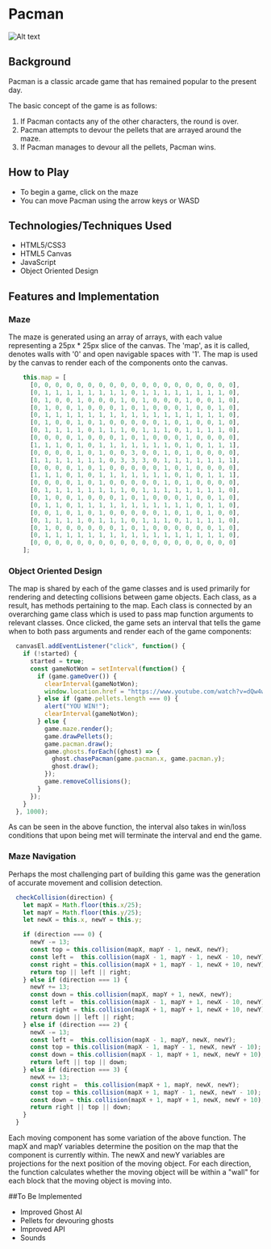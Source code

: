 # Pacman

![Alt text](/app/assets/images/wakawaka.png)

## Background

Pacman is a classic arcade game that has remained popular to the present day.

The basic concept of the game is as follows:

1. If Pacman contacts any of the other characters, the round is over.
2. Pacman attempts to devour the pellets that are arrayed around the maze.
3. If Pacman manages to devour all the pellets, Pacman wins.

## How to Play

- To begin a game, click on the maze
- You can move Pacman using the arrow keys or WASD

## Technologies/Techniques Used

- HTML5/CSS3
- HTML5 Canvas
- JavaScript
- Object Oriented Design

## Features and Implementation

### Maze

The maze is generated using an array of arrays, with each value representing a 25px * 25px slice of the canvas. The 'map', as it is called, denotes walls with '0' and open navigable spaces with '1'. The map is used by the canvas to render each of the components onto the canvas.

```js
    this.map = [
      [0, 0, 0, 0, 0, 0, 0, 0, 0, 0, 0, 0, 0, 0, 0, 0, 0, 0, 0],
      [0, 1, 1, 1, 1, 1, 1, 1, 1, 0, 1, 1, 1, 1, 1, 1, 1, 1, 0],
      [0, 1, 0, 0, 1, 0, 0, 0, 1, 0, 1, 0, 0, 0, 1, 0, 0, 1, 0],
      [0, 1, 0, 0, 1, 0, 0, 0, 1, 0, 1, 0, 0, 0, 1, 0, 0, 1, 0],
      [0, 1, 1, 1, 1, 1, 1, 1, 1, 1, 1, 1, 1, 1, 1, 1, 1, 1, 0],
      [0, 1, 0, 0, 1, 0, 1, 0, 0, 0, 0, 0, 1, 0, 1, 0, 0, 1, 0],
      [0, 1, 1, 1, 1, 0, 1, 1, 1, 0, 1, 1, 1, 0, 1, 1, 1, 1, 0],
      [0, 0, 0, 0, 1, 0, 0, 0, 1, 0, 1, 0, 0, 0, 1, 0, 0, 0, 0],
      [1, 1, 1, 0, 1, 0, 1, 1, 1, 1, 1, 1, 1, 0, 1, 0, 1, 1, 1],
      [0, 0, 0, 0, 1, 0, 1, 0, 0, 3, 0, 0, 1, 0, 1, 0, 0, 0, 0],
      [1, 1, 1, 1, 1, 1, 1, 0, 3, 3, 3, 0, 1, 1, 1, 1, 1, 1, 1],
      [0, 0, 0, 0, 1, 0, 1, 0, 0, 0, 0, 0, 1, 0, 1, 0, 0, 0, 0],
      [1, 1, 1, 0, 1, 0, 1, 1, 1, 1, 1, 1, 1, 0, 1, 0, 1, 1, 1],
      [0, 0, 0, 0, 1, 0, 1, 0, 0, 0, 0, 0, 1, 0, 1, 0, 0, 0, 0],
      [0, 1, 1, 1, 1, 1, 1, 1, 1, 0, 1, 1, 1, 1, 1, 1, 1, 1, 0],
      [0, 1, 0, 0, 1, 0, 0, 0, 1, 0, 1, 0, 0, 0, 1, 0, 0, 1, 0],
      [0, 1, 1, 0, 1, 1, 1, 1, 1, 1, 1, 1, 1, 1, 1, 0, 1, 1, 0],
      [0, 0, 1, 0, 1, 0, 1, 0, 0, 0, 0, 0, 1, 0, 1, 0, 1, 0, 0],
      [0, 1, 1, 1, 1, 0, 1, 1, 1, 0, 1, 1, 1, 0, 1, 1, 1, 1, 0],
      [0, 1, 0, 0, 0, 0, 0, 0, 1, 0, 1, 0, 0, 0, 0, 0, 0, 1, 0],
      [0, 1, 1, 1, 1, 1, 1, 1, 1, 1, 1, 1, 1, 1, 1, 1, 1, 1, 0],
      [0, 0, 0, 0, 0, 0, 0, 0, 0, 0, 0, 0, 0, 0, 0, 0, 0, 0, 0]
    ];
```

### Object Oriented Design

The map is shared by each of the game classes and is used primarily for rendering and detecting collisions between game objects. Each class, as a result, has methods pertaining to the map. Each class is connected by an overarching game class which is used to pass map function arguments to relevant classes. Once clicked, the game sets an interval that tells the game when to both pass arguments and render each of the game components:

```js
  canvasEl.addEventListener("click", function() {
    if (!started) {
      started = true;
      const gameNotWon = setInterval(function() {
        if (game.gameOver()) {
          clearInterval(gameNotWon);
          window.location.href = "https://www.youtube.com/watch?v=dQw4w9WgXcQ";
        } else if (game.pellets.length === 0) {
          alert("YOU WIN!");
          clearInterval(gameNotWon);
        } else {
          game.maze.render();
          game.drawPellets();
          game.pacman.draw();
          game.ghosts.forEach((ghost) => {
            ghost.chasePacman(game.pacman.x, game.pacman.y);
            ghost.draw();
          });
          game.removeCollisions();
        }
      });
    }
  }, 1000);
```

As can be seen in the above function, the interval also takes in win/loss conditions that upon being met will terminate the interval and end the game.

### Maze Navigation

Perhaps the most challenging part of building this game was the generation of accurate movement and collision detection.
```js
  checkCollision(direction) {
    let mapX = Math.floor(this.x/25);
    let mapY = Math.floor(this.y/25);
    let newX = this.x, newY = this.y;

    if (direction === 0) {
      newY -= 13;
      const top = this.collision(mapX, mapY - 1, newX, newY);
      const left =  this.collision(mapX - 1, mapY - 1, newX - 10, newY);
      const right = this.collision(mapX + 1, mapY - 1, newX + 10, newY);
      return top || left || right;
    } else if (direction === 1) {
      newY += 13;
      const down = this.collision(mapX, mapY + 1, newX, newY);
      const left =  this.collision(mapX - 1, mapY + 1, newX - 10, newY);
      const right = this.collision(mapX + 1, mapY + 1, newX + 10, newY);
      return down || left || right;
    } else if (direction === 2) {
      newX -= 13;
      const left =  this.collision(mapX - 1, mapY, newX, newY);
      const top = this.collision(mapX - 1, mapY - 1, newX, newY - 10);
      const down = this.collision(mapX - 1, mapY + 1, newX, newY + 10);
      return left || top || down;
    } else if (direction === 3) {
      newX += 13;
      const right =  this.collision(mapX + 1, mapY, newX, newY);
      const top = this.collision(mapX + 1, mapY - 1, newX, newY - 10);
      const down = this.collision(mapX + 1, mapY + 1, newX, newY + 10);
      return right || top || down;
    }
  }
```
Each moving component has some variation of the above function. The mapX and mapY variables determine the position on the map that the component is currently within. The newX and newY variables are projections for the next position of the moving object. For each direction, the function calculates whether the moving object will be within a "wall" for each block that the moving object is moving into.

##To Be Implemented

- Improved Ghost AI
- Pellets for devouring ghosts
- Improved API
- Sounds
